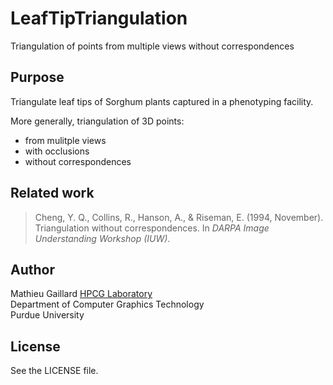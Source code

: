 # LeafTipTriangulation
Triangulation of points from multiple views without correspondences

## Purpose
Triangulate leaf tips of Sorghum plants captured in a phenotyping facility.

More generally, triangulation of 3D points:
- from mulitple views
- with occlusions
- without correspondences

## Related work
> Cheng, Y. Q., Collins, R., Hanson, A., & Riseman, E. (1994, November). Triangulation without correspondences. In *DARPA Image Understanding Workshop (IUW)*.

## Author
Mathieu Gaillard
[HPCG Laboratory](http://hpcg.purdue.edu/)  
Department of Computer Graphics Technology  
Purdue University

## License
See the LICENSE file.